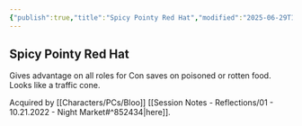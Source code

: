 ```yaml
---
{"publish":true,"title":"Spicy Pointy Red Hat","modified":"2025-06-29T13:46:48.944-07:00","cssclasses":""}
---
```




## Spicy Pointy Red Hat

Gives advantage on all roles for Con saves on poisoned or rotten food. Looks like a traffic cone.

Acquired by [[Characters/PCs/Bloo]] [[Session Notes - Reflections/01 - 10.21.2022 - Night Market#^852434\|here]].
